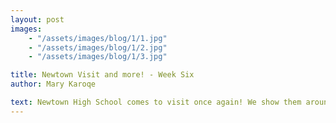 ```yaml
---
layout: post
images:
    - "/assets/images/blog/1/1.jpg"
    - "/assets/images/blog/1/2.jpg"
    - "/assets/images/blog/1/3.jpg"

title: Newtown Visit and more! - Week Six
author: Mary Karoqe

text: Newtown High School comes to visit once again! We show them around and offer up our practice field. Our drive team brushes up on accuaracy and control by practicing with last year's regional champ, OBB. Things are heating up in our lab with each day that goes by!
---
```

